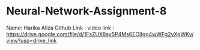# Neural-Network-Assignment-8
Name: Harika Aliza
Github Link : 
video link : https://drive.google.com/file/d/1FsZUX8sy5P4Ms6EOIIgg4wWFg2vXgWKv/view?usp=drive_link
